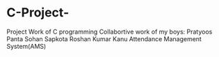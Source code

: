 # C-Project-
Project Work of C programming 
Collabortive work of my boys:
Pratyoos Panta
Sohan Sapkota 
Roshan Kumar Kanu
Attendance Management System(AMS)
